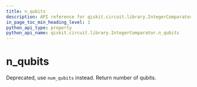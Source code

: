 ```yaml
---
title: n_qubits
description: API reference for qiskit.circuit.library.IntegerComparator.n_qubits
in_page_toc_min_heading_level: 1
python_api_type: property
python_api_name: qiskit.circuit.library.IntegerComparator.n_qubits
---
```


# n\_qubits

Deprecated, use `num_qubits` instead. Return number of qubits.

